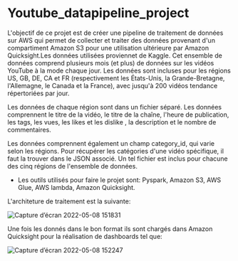 # Youtube_datapipeline_project
 
L'objectif de ce projet est de créer une pipeline de traitement de données sur AWS qui permet de collecter et traiter des
données provenant d'un compartiment Amazon S3 pour une utilisation ultérieure par Amazon Quicksight.Les données utilisées proviennet de Kaggle. Cet ensemble de données comprend plusieurs mois (et plus) de données sur les vidéos YouTube à la mode chaque jour. Les données sont incluses pour les régions US, GB, DE, CA et FR (respectivement les États-Unis, la Grande-Bretagne, l'Allemagne, le Canada et la France), avec jusqu'à 200 vidéos tendance répertoriées par jour.

Les données de chaque région sont dans un fichier séparé. Les données comprennent le titre de la vidéo, le titre de la chaîne, l'heure de publication, les tags, les vues, les likes et les dislike , la description et le nombre de commentaires.

Les données comprennent également un champ category_id, qui varie selon les régions. Pour récupérer les catégories d'une vidéo spécifique, il faut la trouver dans le JSON associé. Un tel fichier est inclus pour chacune des cinq régions de l'ensemble de données.

- Les outils utilisés pour faire le projet sont: Pyspark, Amazon S3, AWS Glue, AWS lambda, Amazon Quicksight.

L'architeture de traitement est la suivante:

![Capture d’écran 2022-05-08 151831](https://user-images.githubusercontent.com/32554421/167301683-9cc9ed75-b596-4935-b60f-06ca0dea464c.png)

Une fois les donnés dans le bon format ils sont chargés dans Amazon Quicksight pour la réalisation de dashboards tel que:

![Capture d’écran 2022-05-08 152247](https://user-images.githubusercontent.com/32554421/167301896-0fb41fb7-5551-46e1-ae4d-2bf9d3ff798f.png)
